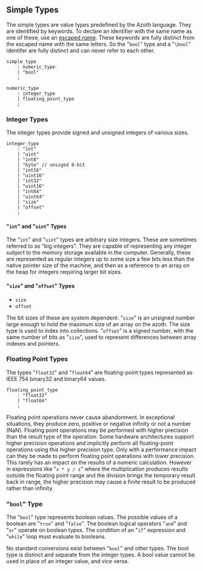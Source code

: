## Simple Types

The simple types are value types predefined by the Azoth language. They are identified by keywords. To declare an identifier with the same name as one of these, use an [escaped name](identifiers.md#escaped-identifiers). These keywords are fully distinct from the escaped name with the same letters. So the "`bool`" type and a "`\bool`" identifer are fully distinct and can never refer to each other.

```grammar
simple_type
    : numeric_type
    | "bool"
    ;

numeric_type
    : integer_type
    | floating_point_type
    ;
```

### Integer Types

The integer types provide signed and unsigned integers of various sizes.

```grammar
integer_type
    : "int"
    | "uint"
    | "int8"
    | "byte" // unsiged 8-bit
    | "int16"
    | "uint16"
    | "int32"
    | "uint16"
    | "int64"
    | "uint64"
    | "size"
    | "offset"
    ;
```

#### "`int`" and "`uint`" Types

The "`int`" and "`uint`" types are arbitrary size integers. These are sometimes referred to as "big integers". They are capable of representing any integer subject to the memory storage available in the computer. Generally, these are represented as regular integers up to some size a few bits less than the native pointer size of the machine, and then as a reference to an array on the heap for integers requiring larger bit sizes.

#### "`size`" and "`offset`" Types

* `size`
* `offset`

The bit sizes of these are system dependent. "`size`" is an unsigned number large enough to hold the maximum size of an array on the azoth. The size type is used to index into collections. "`offset`" is a signed number, with the same number of bits as "`size`", used to represent differences between array indexes and pointers.

### Floating Point Types

The types "`float32`" and "`float64`" are floating-point types represented as IEEE 754 binary32 and binary64 values.

```grammar
floating_point_type
    : "float32"
    | "float64"
    ;
```

Floating point operations never cause abandonment. In exceptional situations, they produce zero, positive or negative infinity or not a number (NaN). Floating point operations may be performed with higher precision than the result type of the operation. Some hardware architectures support higher precision operations and implicitly perform all floating-point operations using this higher precision type. Only with a performance impact can they be made to perform floating point operations with lower precision. This rarely has an impact on the results of a numeric calculation. However in expressions like "`x * y / z`" where the multiplication produces results outside the floating point range and the division brings the temporary result back in range, the higher precision may cause a finite result to be produced rather than infinity.

### "`bool`" Type

The "`bool`" type represents boolean values. The possible values of a boolean are "`true`" and "`false`". The boolean logical operators "`and`" and "`or`" operate on boolean types. The condition of an "`if`" expression and "`while`" loop must evaluate to booleans.

No standard conversions exist between "`bool`" and other types. The bool type is distinct and separate from the integer types. A bool value cannot be used in place of an integer value, and vice versa.
